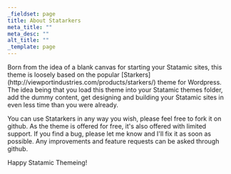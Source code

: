 ```yaml
---
_fieldset: page
title: About Statarkers
meta_title: ""
meta_desc: ""
alt_title: ""
_template: page
---
```

<p>Born from the idea of a blank canvas for starting your Statamic sites, this theme is loosely based on the popular [Starkers](http://viewportindustries.com/products/starkers/) theme for Wordpress. The idea being that you load this theme into your Statamic themes folder, add the dummy content, get designing and building your Statamic sites in even less time than you were already.</p>

<p>You can use Statarkers in any way you wish, please feel free to fork it on github. As the theme is offered for free, it's also offered with limited support. If you find a bug, please let me know and I'll fix it as soon as possible. Any improvements and feature requests can be asked through github.</p>

<p>Happy Statamic Themeing!</p>
